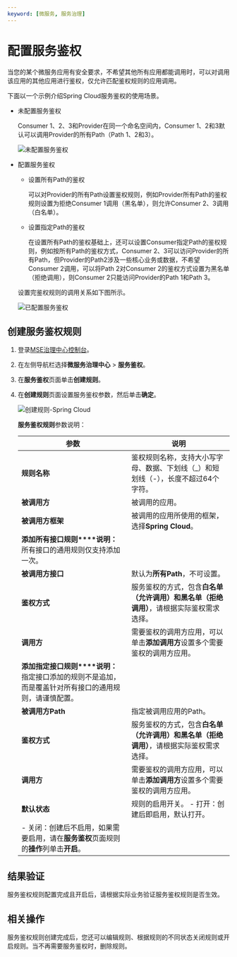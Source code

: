 ```yaml
---
keyword: [微服务, 服务治理]
---
```


# 配置服务鉴权

当您的某个微服务应用有安全要求，不希望其他所有应用都能调用时，可以对调用该应用的其他应用进行鉴权，仅允许匹配鉴权规则的应用调用。

下面以一个示例介绍Spring Cloud服务鉴权的使用场景。

-   未配置服务鉴权

    Consumer 1、2、3和Provider在同一个命名空间内，Consumer 1、2和3默认可以调用Provider的所有Path（Path 1、2和3）。

    ![未配置服务鉴权](https://static-aliyun-doc.oss-accelerate.aliyuncs.com/assets/img/zh-CN/0619132061/p87622.png)

-   配置服务鉴权

    -   设置所有Path的鉴权

        可以对Provider的所有Path设置鉴权规则，例如Provider所有Path的鉴权规则设置为拒绝Consumer 1调用（黑名单），则允许Consumer 2、3调用（白名单）。

    -   设置指定Path的鉴权

        在设置所有Path的鉴权基础上，还可以设置Consumer指定Path的鉴权规则，例如按所有Path的鉴权方式，Consumer 2、3可以访问Provider的所有Path，但Provider的Path2涉及一些核心业务或数据，不希望Consumer 2调用，可以将Path 2对Consumer 2的鉴权方式设置为黑名单（拒绝调用），则Consumer 2只能访问Provider的Path 1和Path 3。

    设置完鉴权规则的调用关系如下图所示。

    ![已配置服务鉴权](https://static-aliyun-doc.oss-accelerate.aliyuncs.com/assets/img/zh-CN/5819132061/p87624.png)


## 创建服务鉴权规则

1.  登录[MSE治理中心控制台](https://mse.console.aliyun.com/?spm=a2c4g.11186623.2.13.f90a6a60WiEx0N#/msc/home)。

2.  在左侧导航栏选择**微服务治理中心** \> **服务鉴权**。

3.  在**服务鉴权**页面单击**创建规则**。

4.  在**创建规则**页面设置服务鉴权参数，然后单击**确定**。

    ![创建规则-Spring Cloud](https://static-aliyun-doc.oss-accelerate.aliyuncs.com/assets/img/zh-CN/1780361161/p99850.png)

    **服务鉴权规则**参数说明：

    |参数|说明|
    |--|--|
    |**规则名称**|鉴权规则名称，支持大小写字母、数据、下划线（\_）和短划线（-），长度不超过64个字符。|
    |**被调用方**|被调用的应用。|
    |**被调用方框架**|被调用的应用所使用的框架，选择**Spring Cloud**。|
    |**添加所有接口规则****说明：** 所有接口的通用规则仅支持添加一次。 |
    |**被调用方接口**|默认为**所有Path**，不可设置。|
    |**鉴权方式**|服务鉴权的方式，包含**白名单（允许调用）**和**黑名单（拒绝调用）**，请根据实际鉴权需求选择。|
    |**调用方**|需要鉴权的调用方应用，可以单击**添加调用方**设置多个需要鉴权的调用方应用。|
    |**添加指定接口规则****说明：** 指定接口添加的规则不是追加，而是覆盖针对所有接口的通用规则，请谨慎配置。 |
    |**被调用方Path**|指定被调用应用的Path。|
    |**鉴权方式**|服务鉴权的方式，包含**白名单（允许调用）**和**黑名单（拒绝调用）**，请根据实际鉴权需求选择。|
    |**调用方**|需要鉴权的调用方应用，可以单击**添加调用方**设置多个需要鉴权的调用方应用。|
    |**默认状态**|规则的启用开关。     -   打开：创建后即启用，默认打开。
    -   关闭：创建后不启用，如果需要启用，请在**服务鉴权**页面规则的**操作**列单击**开启**。 |


## 结果验证

服务鉴权规则配置完成且开启后，请根据实际业务验证服务鉴权规则是否生效。

## 相关操作

服务鉴权规则创建完成后，您还可以编辑规则、根据规则的不同状态关闭规则或开启规则。当不再需要服务鉴权时，删除规则。

